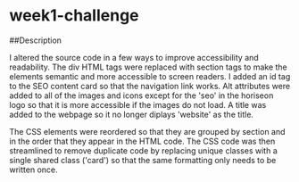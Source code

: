 # week1-challenge

##Description

I altered the source code in a few ways to improve accessibility and readability. The div HTML tags were replaced with section tags to make the elements semantic and more accessible to screen readers. I added an id tag to the SEO content card so that the navigation link works. Alt attributes were added to all of the images and icons except for the 'seo' in the horiseon logo so that it is more accessible if the images do not load. A title was added to the webpage so it no longer diplays 'website' as the title. 

The CSS elements were reordered so that they are grouped by section and in the order that they appear in the HTML code. The CSS code was then streamlined to remove duplicate code by replacing unique classes with a single shared class ('card') so that the same formatting only needs to be written once.